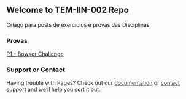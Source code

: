 ## Welcome to TEM-IIN-002 Repo

Criago para posts de exercícios e provas das Disciplinas

### Provas

[P1 - Bowser Challenge](https://trduarte.github.io/TEM-IIN-002/Bowser.html)

### Support or Contact

Having trouble with Pages? Check out our [documentation](https://docs.github.com/categories/github-pages-basics/) or [contact support](https://support.github.com/contact) and we’ll help you sort it out.
